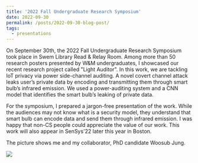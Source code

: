 ```yaml
---
title: '2022 Fall Undergraduate Research Symposium'
date: 2022-09-30
permalink: /posts/2022-09-30-blog-post/
tags:
  - presentations
---
```


On September 30th, the 2022 Fall Undergraduate Research Symposium took place in Swem Library Read & Relay Room. Among more than 50 research posters presented by W&M undergraduates, I showcased our recent research project called "Light Auditor". In this work, we are tackling IoT privacy via power side-channel auditing.	A novel covert channel attack leaks user’s private data by encoding and transmitting them through smart bulb’s infrared emission. We used a power-auditing system and a CNN model that identifies the smart bulb’s leaking of private data.

For the symposium, I prepared a jargon-free presentation of the work. While the audiences may not know what is a security model, they understand that smart bulb can encode data and send them through infrared emission. I was happy that non-CS people could appreciate the value of our work. This work will also appear in SenSys'22 later this year in Boston.

The picture shows me and my collaborator, PhD candidate Woosub Jung.

![](https://i.imgur.com/cgnEpoa.png)
